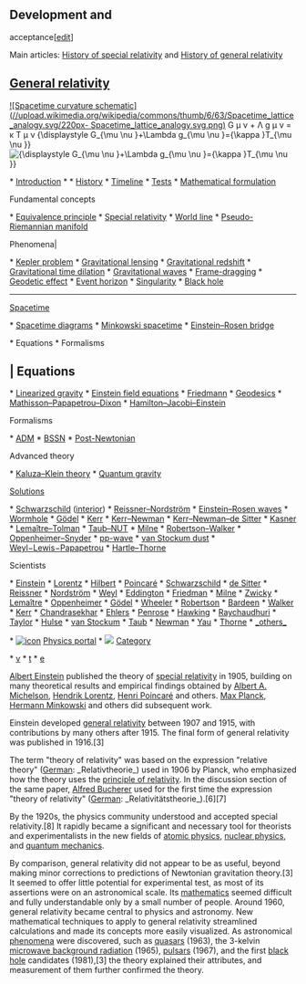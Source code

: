 ## Development and
acceptance[[edit](/w/index.php?title=Theory\_of\_relativity&action=edit&section=1
"Edit section: Development and acceptance")]

Main articles: [History of special
relativity](/wiki/History\_of\_special\_relativity "History of special
relativity") and [History of general
relativity](/wiki/History\_of\_general\_relativity "History of general
relativity")

[General relativity](/wiki/General\_relativity "General relativity") 
--- 
[![Spacetime curvature
schematic](//upload.wikimedia.org/wikipedia/commons/thumb/6/63/Spacetime\_lattice\_analogy.svg/220px-
Spacetime\_lattice\_analogy.svg.png)](/wiki/File:Spacetime\_lattice\_analogy.svg
"Spacetime curvature schematic") G μ ν + Λ g μ ν = κ T μ ν {\displaystyle
G\_{\mu \nu }+\Lambda g\_{\mu \nu }={\kappa }T\_{\mu \nu }} ![{\\displaystyle
G\_{\\mu \\nu }+\\Lambda g\_{\\mu \\nu }={\\kappa }T\_{\\mu \\nu
}}](https://wikimedia.org/api/rest\_v1/media/math/render/svg/124ab80fcb17e2733cc17ff6f93da5e52f355c77) 
 
 \* [Introduction](/wiki/Introduction\_to\_general\_relativity "Introduction to general relativity")
 \* \* [History](/wiki/History\_of\_general\_relativity "History of general relativity")
 \* [Timeline](/wiki/Timeline\_of\_gravitational\_physics\_and\_relativity "Timeline of gravitational physics and relativity")
 \* [Tests](/wiki/Tests\_of\_general\_relativity "Tests of general relativity")
 \* [Mathematical formulation](/wiki/Mathematics\_of\_general\_relativity "Mathematics of general relativity")

 
Fundamental concepts

 \* [Equivalence principle](/wiki/Equivalence\_principle "Equivalence principle")
 \* [Special relativity](/wiki/Special\_relativity "Special relativity")
 \* [World line](/wiki/World\_line "World line")
 \* [Pseudo-Riemannian manifold](/wiki/Pseudo-Riemannian\_manifold "Pseudo-Riemannian manifold")

 
Phenomena|

 \* [Kepler problem](/wiki/Two-body\_problem\_in\_general\_relativity "Two-body problem in general relativity")
 \* [Gravitational lensing](/wiki/Gravitational\_lens "Gravitational lens")
 \* [Gravitational redshift](/wiki/Gravitational\_redshift "Gravitational redshift")
 \* [Gravitational time dilation](/wiki/Gravitational\_time\_dilation "Gravitational time dilation")
 \* [Gravitational waves](/wiki/Gravitational\_wave "Gravitational wave")
 \* [Frame-dragging](/wiki/Frame-dragging "Frame-dragging")
 \* [Geodetic effect](/wiki/Geodetic\_effect "Geodetic effect")
 \* [Event horizon](/wiki/Event\_horizon "Event horizon")
 \* [Singularity](/wiki/Gravitational\_singularity "Gravitational singularity")
 \* [Black hole](/wiki/Black\_hole "Black hole")

 
--- 
[Spacetime](/wiki/Spacetime "Spacetime") 
 
 \* [Spacetime diagrams](/wiki/Spacetime\_diagram "Spacetime diagram")
 \* [Minkowski spacetime](/wiki/Minkowski\_space "Minkowski space")
 \* [Einstein–Rosen bridge](/wiki/Wormhole "Wormhole")

 
 
 \* Equations
 \* Formalisms

| Equations 
--- 
 
 \* [Linearized gravity](/wiki/Linearized\_gravity "Linearized gravity")
 \* [Einstein field equations](/wiki/Einstein\_field\_equations "Einstein field equations")
 \* [Friedmann](/wiki/Friedmann\_equations "Friedmann equations")
 \* [Geodesics](/wiki/Geodesics\_in\_general\_relativity "Geodesics in general relativity")
 \* [Mathisson–Papapetrou–Dixon](/wiki/Mathisson%E2%80%93Papapetrou%E2%80%93Dixon\_equations "Mathisson–Papapetrou–Dixon equations")
 \* [Hamilton–Jacobi–Einstein](/wiki/Hamilton%E2%80%93Jacobi%E2%80%93Einstein\_equation "Hamilton–Jacobi–Einstein equation")

 
Formalisms 
 
 \* [ADM](/wiki/ADM\_formalism "ADM formalism")
 \* [BSSN](/wiki/BSSN\_formalism "BSSN formalism")
 \* [Post-Newtonian](/wiki/Parameterized\_post-Newtonian\_formalism "Parameterized post-Newtonian formalism")

 
Advanced theory 
 
 \* [Kaluza–Klein theory](/wiki/Kaluza%E2%80%93Klein\_theory "Kaluza–Klein theory")
 \* [Quantum gravity](/wiki/Quantum\_gravity "Quantum gravity")

 
 
[Solutions](/wiki/Exact\_solutions\_in\_general\_relativity "Exact solutions in
general relativity")

 \* [Schwarzschild](/wiki/Schwarzschild\_metric "Schwarzschild metric") ([interior](/wiki/Interior\_Schwarzschild\_metric "Interior Schwarzschild metric"))
 \* [Reissner–Nordström](/wiki/Reissner%E2%80%93Nordstr%C3%B6m\_metric "Reissner–Nordström metric")
 \* [Einstein–Rosen waves](/wiki/Einstein%E2%80%93Rosen\_metric "Einstein–Rosen metric")
 \* [Wormhole](/wiki/Wormhole "Wormhole")
 \* [Gödel](/wiki/G%C3%B6del\_metric "Gödel metric")
 \* [Kerr](/wiki/Kerr\_metric "Kerr metric")
 \* [Kerr–Newman](/wiki/Kerr%E2%80%93Newman\_metric "Kerr–Newman metric")
 \* [Kerr–Newman–de Sitter](/wiki/Kerr%E2%80%93Newman%E2%80%93de%E2%80%93Sitter\_metric "Kerr–Newman–de–Sitter metric")
 \* [Kasner](/wiki/Kasner\_metric "Kasner metric")
 \* [Lemaître–Tolman](/wiki/Lema%C3%AEtre%E2%80%93Tolman\_metric "Lemaître–Tolman metric")
 \* [Taub–NUT](/wiki/Taub%E2%80%93NUT\_space "Taub–NUT space")
 \* [Milne](/wiki/Milne\_model "Milne model")
 \* [Robertson–Walker](/wiki/Friedmann%E2%80%93Lema%C3%AEtre%E2%80%93Robertson%E2%80%93Walker\_metric "Friedmann–Lemaître–Robertson–Walker metric")
 \* [Oppenheimer–Snyder](/wiki/Oppenheimer%E2%80%93Snyder\_model "Oppenheimer–Snyder model")
 \* [pp-wave](/wiki/Pp-wave\_spacetime "Pp-wave spacetime")
 \* [van Stockum dust](/wiki/Van\_Stockum\_dust "Van Stockum dust")
 \* [Weyl−Lewis−Papapetrou](/wiki/Weyl%E2%80%93Lewis%E2%80%93Papapetrou\_coordinates "Weyl–Lewis–Papapetrou coordinates")
 \* [Hartle–Thorne](/wiki/Hartle%E2%80%93Thorne\_metric "Hartle–Thorne metric")

 
Scientists

 \* [Einstein](/wiki/Albert\_Einstein "Albert Einstein")
 \* [Lorentz](/wiki/Hendrik\_Lorentz "Hendrik Lorentz")
 \* [Hilbert](/wiki/David\_Hilbert "David Hilbert")
 \* [Poincaré](/wiki/Henri\_Poincar%C3%A9 "Henri Poincaré")
 \* [Schwarzschild](/wiki/Karl\_Schwarzschild "Karl Schwarzschild")
 \* [de Sitter](/wiki/Willem\_de\_Sitter "Willem de Sitter")
 \* [Reissner](/wiki/Hans\_Reissner "Hans Reissner")
 \* [Nordström](/wiki/Gunnar\_Nordstr%C3%B6m "Gunnar Nordström")
 \* [Weyl](/wiki/Hermann\_Weyl "Hermann Weyl")
 \* [Eddington](/wiki/Arthur\_Eddington "Arthur Eddington")
 \* [Friedman](/wiki/Alexander\_Friedmann "Alexander Friedmann")
 \* [Milne](/wiki/Edward\_Arthur\_Milne "Edward Arthur Milne")
 \* [Zwicky](/wiki/Fritz\_Zwicky "Fritz Zwicky")
 \* [Lemaître](/wiki/Georges\_Lema%C3%AEtre "Georges Lemaître")
 \* [Oppenheimer](/wiki/J.\_Robert\_Oppenheimer "J. Robert Oppenheimer")
 \* [Gödel](/wiki/Kurt\_G%C3%B6del "Kurt Gödel")
 \* [Wheeler](/wiki/John\_Archibald\_Wheeler "John Archibald Wheeler")
 \* [Robertson](/wiki/Howard\_P.\_Robertson "Howard P. Robertson")
 \* [Bardeen](/wiki/James\_M.\_Bardeen "James M. Bardeen")
 \* [Walker](/wiki/Arthur\_Geoffrey\_Walker "Arthur Geoffrey Walker")
 \* [Kerr](/wiki/Roy\_Kerr "Roy Kerr")
 \* [Chandrasekhar](/wiki/Subrahmanyan\_Chandrasekhar "Subrahmanyan Chandrasekhar")
 \* [Ehlers](/wiki/J%C3%BCrgen\_Ehlers "Jürgen Ehlers")
 \* [Penrose](/wiki/Roger\_Penrose "Roger Penrose")
 \* [Hawking](/wiki/Stephen\_Hawking "Stephen Hawking")
 \* [Raychaudhuri](/wiki/Amal\_Kumar\_Raychaudhuri "Amal Kumar Raychaudhuri")
 \* [Taylor](/wiki/Joseph\_Hooton\_Taylor\_Jr. "Joseph Hooton Taylor Jr.")
 \* [Hulse](/wiki/Russell\_Alan\_Hulse "Russell Alan Hulse")
 \* [van Stockum](/wiki/Willem\_Jacob\_van\_Stockum "Willem Jacob van Stockum")
 \* [Taub](/wiki/Abraham\_H.\_Taub "Abraham H. Taub")
 \* [Newman](/wiki/Ezra\_T.\_Newman "Ezra T. Newman")
 \* [Yau](/wiki/Shing-Tung\_Yau "Shing-Tung Yau")
 \* [Thorne](/wiki/Kip\_Thorne "Kip Thorne")
 \* [\_others\_](/wiki/List\_of\_contributors\_to\_general\_relativity "List of contributors to general relativity")

 
 
 \* [![icon](//upload.wikimedia.org/wikipedia/commons/thumb/6/6f/Stylised\_atom\_with\_three\_Bohr\_model\_orbits\_and\_stylised\_nucleus.svg/14px-Stylised\_atom\_with\_three\_Bohr\_model\_orbits\_and\_stylised\_nucleus.svg.png)](/wiki/File:Stylised\_atom\_with\_three\_Bohr\_model\_orbits\_and\_stylised\_nucleus.svg) [Physics portal](/wiki/Portal:Physics "Portal:Physics")
 \* ![](//upload.wikimedia.org/wikipedia/en/thumb/9/96/Symbol\_category\_class.svg/16px-Symbol\_category\_class.svg.png) [Category](/wiki/Category:General\_relativity "Category:General relativity")

 
 
 \* [v](/wiki/Template:General\_relativity\_sidebar "Template:General relativity sidebar")
 \* [t](/wiki/Template\_talk:General\_relativity\_sidebar "Template talk:General relativity sidebar")
 \* [e](/wiki/Special:EditPage/Template:General\_relativity\_sidebar "Special:EditPage/Template:General relativity sidebar")

 
 
[Albert Einstein](/wiki/Albert\_Einstein "Albert Einstein") published the
theory of [special relativity](/wiki/Special\_relativity "Special relativity")
in 1905, building on many theoretical results and empirical findings obtained
by [Albert A. Michelson](/wiki/Albert\_A.\_Michelson "Albert A. Michelson"),
[Hendrik Lorentz](/wiki/Hendrik\_Lorentz "Hendrik Lorentz"), [Henri
Poincaré](/wiki/Henri\_Poincar%C3%A9 "Henri Poincaré") and others. [Max
Planck](/wiki/Max\_Planck "Max Planck"), [Hermann
Minkowski](/wiki/Hermann\_Minkowski "Hermann Minkowski") and others did
subsequent work.

Einstein developed [general relativity](/wiki/General\_relativity "General
relativity") between 1907 and 1915, with contributions by many others after
1915. The final form of general relativity was published in 1916.[3]

The term "theory of relativity" was based on the expression "relative theory"
([German](/wiki/German\_language "German language"): \_Relativtheorie\_) used in
1906 by Planck, who emphasized how the theory uses the [principle of
relativity](/wiki/Principle\_of\_relativity "Principle of relativity"). In the
discussion section of the same paper, [Alfred Bucherer](/wiki/Alfred\_Bucherer
"Alfred Bucherer") used for the first time the expression "theory of
relativity" ([German](/wiki/German\_language "German language"):
\_Relativitätstheorie\_).[6][7]

By the 1920s, the physics community understood and accepted special
relativity.[8] It rapidly became a significant and necessary tool for
theorists and experimentalists in the new fields of [atomic
physics](/wiki/Atomic\_physics "Atomic physics"), [nuclear
physics](/wiki/Nuclear\_physics "Nuclear physics"), and [quantum
mechanics](/wiki/Quantum\_mechanics "Quantum mechanics").

By comparison, general relativity did not appear to be as useful, beyond
making minor corrections to predictions of Newtonian gravitation theory.[3] It
seemed to offer little potential for experimental test, as most of its
assertions were on an astronomical scale. Its
[mathematics](/wiki/Tensor\_analysis "Tensor analysis") seemed difficult and
fully understandable only by a small number of people. Around 1960, general
relativity became central to physics and astronomy. New mathematical
techniques to apply to general relativity streamlined calculations and made
its concepts more easily visualized. As astronomical
[phenomena](/wiki/Phenomena "Phenomena") were discovered, such as
[quasars](/wiki/Quasars "Quasars") (1963), the 3-kelvin [microwave background
radiation](/wiki/Microwave\_background\_radiation "Microwave background
radiation") (1965), [pulsars](/wiki/Pulsar "Pulsar") (1967), and the first
[black hole](/wiki/Black\_hole "Black hole") candidates (1981),[3] the theory
explained their attributes, and measurement of them further confirmed the
theory.
